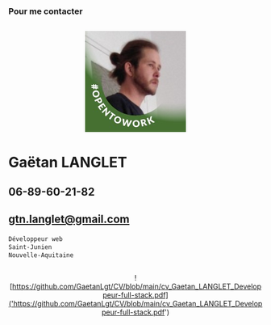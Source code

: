 ### Pour me contacter

##

<div align="center">

![Alt Text](https://github.com/GaetanLgt/CV/blob/main/photo.png?raw=true)


</div>

##

Gaëtan LANGLET
===

06-89-60-21-82
--
gtn.langlet@gmail.com
--
</div>

</div>


	Développeur web
	Saint-Junien
	Nouvelle-Aquitaine


##
<div align="center">

![https://github.com/GaetanLgt/CV/blob/main/cv_Gaetan_LANGLET_Developpeur-full-stack.pdf]('https://github.com/GaetanLgt/CV/blob/main/cv_Gaetan_LANGLET_Developpeur-full-stack.pdf')
	
</div>

###
